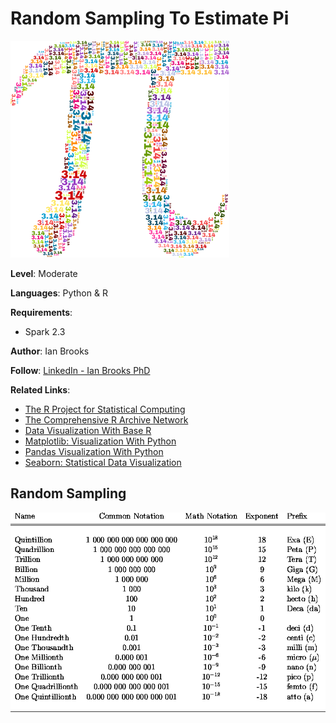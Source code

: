 # Random Sampling To Estimate Pi


![RS](PI.png "MCCity")


**Level**: Moderate

**Languages**: Python & R

**Requirements**: 
- Spark 2.3

**Author**: Ian Brooks

**Follow**: [LinkedIn - Ian Brooks PhD](https://www.linkedin.com/in/ianrbrooksphd/)

**Related Links**:

- [The R Project for Statistical Computing](https://www.r-project.org/)
- [The Comprehensive R Archive Network](http://cran.wustl.edu/)
- [Data Visualization With Base R](https://www.r-graph-gallery.com/base-R.html)
- [Matplotlib: Visualization With Python](https://matplotlib.org/)
- [Pandas Visualization With Python](https://pandas.pydata.org/docs/user_guide/visualization.html)
- [Seaborn: Statistical Data Visualization](https://seaborn.pydata.org/)


## Random Sampling


![Powers](PowersOf10.gif "Powers10")